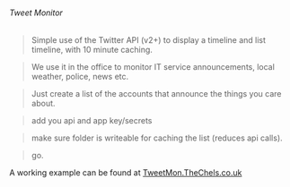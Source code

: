 ###### Tweet Monitor

> Simple use of the Twitter API (v2+) to display a timeline and list timeline, with 10 minute caching.

> We use it in the office to monitor IT service announcements, local weather, police, news etc.

> Just create a list of the accounts that announce the things you care about. 

> add you api and app key/secrets

> make sure folder is writeable for caching the list (reduces api calls).

> go.


A working example can be found at <a href="http://TweetMon.TheChels.co.uk">TweetMon.TheChels.co.uk</a>
